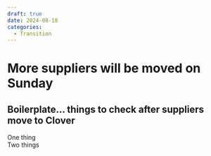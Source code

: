 ```yaml
---
draft: true 
date: 2024-08-18
categories:
  - Transition
---
```


# More suppliers will be moved on Sunday
## Boilerplate... things to check after suppliers move to Clover
One thing  
Two things  



